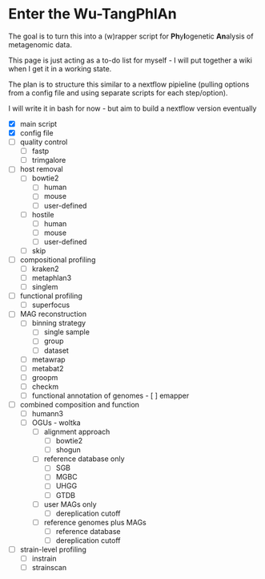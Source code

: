# Enter the Wu-TangPhlAn
The goal is to turn this into a (w)rapper script for **Ph**y**l**ogenetic **An**alysis of metagenomic data.  

This page is just acting as a to-do list for myself - I will put together a wiki when I get it in a working state.

The plan is to structure this similar to a nextflow pipieline (pulling options from a config file and using separate scripts for each step/option).

I will write it in bash for now - but aim to build a nextflow version eventually

- [x] main script
- [x] config file
- [ ] quality control
    - [ ] fastp
    - [ ] trimgalore
- [ ] host removal
    - [ ] bowtie2
        - [ ] human
        - [ ] mouse
        - [ ] user-defined
    - [ ] hostile
        - [ ] human
        - [ ] mouse
        - [ ] user-defined
    - [ ] skip
- [ ] compositional profiling
    - [ ] kraken2
    - [ ] metaphlan3
    - [ ] singlem
- [ ] functional profiling
    - [ ] superfocus
- [ ] MAG reconstruction
    - [ ] binning strategy
        - [ ] single sample
        - [ ] group
        - [ ] dataset
    - [ ] metawrap
    - [ ] metabat2
    - [ ] groopm
    - [ ] checkm
    - [ ] functional annotation of genomes
            - [ ] emapper
- [ ] combined composition and function
    - [ ] humann3
    - [ ] OGUs - woltka
        - [ ] alignment approach
            - [ ] bowtie2
            - [ ] shogun
        - [ ] reference database only
            - [ ] SGB
            - [ ] MGBC
            - [ ] UHGG
            - [ ] GTDB
        - [ ] user MAGs only
            - [ ] dereplication cutoff
        - [ ] reference genomes plus MAGs
            - [ ] reference database
            - [ ] dereplication cutoff
- [ ] strain-level profiling
    - [ ] instrain
    - [ ] strainscan
